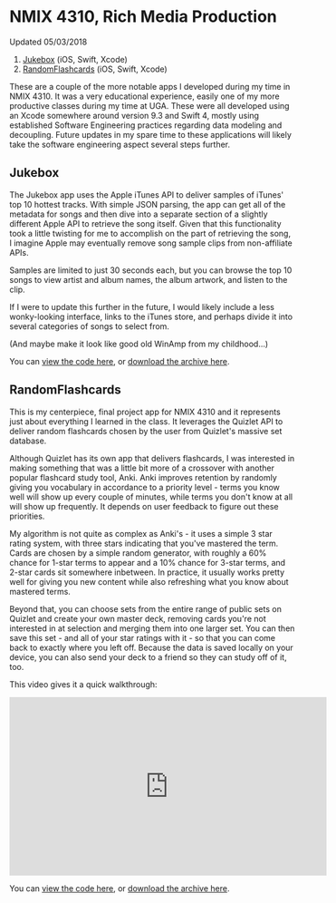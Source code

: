 # NMIX 4310, Rich Media Production
Updated 05/03/2018

1. [Jukebox](#jukebox) (iOS, Swift, Xcode)
2. [RandomFlashcards](#randomflashcards) (iOS, Swift, Xcode)

These are a couple of the more notable apps I developed during my time in NMIX 4310. It was a very educational experience, easily one of my more productive classes during my time at UGA. These were all developed using an Xcode somewhere around version 9.3 and Swift 4, mostly using established Software Engineering practices regarding data modeling and decoupling. Future updates in my spare time to these applications will likely take the software engineering aspect several steps further.

## Jukebox

The Jukebox app uses the Apple iTunes API to deliver samples of iTunes' top 10 hottest tracks. With simple JSON parsing, the app can get all of the metadata for songs and then dive into a separate section of a slightly different Apple API to retrieve the song itself. Given that this functionality took a little twisting for me to accomplish on the part of retrieving the song, I imagine Apple may eventually remove song sample clips from non-affiliate APIs.

Samples are limited to just 30 seconds each, but you can browse the top 10 songs to view artist and album names, the album artwork, and listen to the clip.

If I were to update this further in the future, I would likely include a less wonky-looking interface, links to the iTunes store, and perhaps divide it into several categories of songs to select from.

(And maybe make it look like good old WinAmp from my childhood...)

You can [view the code here](https://github.com/Jorycle/NMIX-4310/tree/master/Jukebox), or [download the archive here](https://github.com/Jorycle/NMIX-4310/raw/master/Jukebox.zip).

## RandomFlashcards

This is my centerpiece, final project app for NMIX 4310 and it represents just about everything I learned in the class. It leverages the Quizlet API to deliver random flashcards chosen by the user from Quizlet's massive set database.

Although Quizlet has its own app that delivers flashcards, I was interested in making something that was a little bit more of a crossover with another popular flashcard study tool, Anki. Anki improves retention by randomly giving you vocabulary in accordance to a priority level - terms you know well will show up every couple of minutes, while terms you don't know at all will show up frequently. It depends on user feedback to figure out these priorities.

My algorithm is not quite as complex as Anki's - it uses a simple 3 star rating system, with three stars indicating that you've mastered the term. Cards are chosen by a simple random generator, with roughly a 60% chance for 1-star terms to appear and a 10% chance for 3-star terms, and 2-star cards sit somewhere inbetween. In practice, it usually works pretty well for giving you new content while also refreshing what you know about mastered terms.

Beyond that, you can choose sets from the entire range of public sets on Quizlet and create your own master deck, removing cards you're not interested in at selection and merging them into one larger set. You can then save this set - and all of your star ratings with it - so that you can come back to exactly where you left off. Because the data is saved locally on your device, you can also send your deck to a friend so they can study off of it, too.

This video gives it a quick walkthrough:
<iframe width="560" height="315" src="https://www.youtube-nocookie.com/embed/WNgWUa39f28?rel=0" frameborder="0" allow="autoplay; encrypted-media" allowfullscreen></iframe><br>


You can [view the code here](https://github.com/Jorycle/NMIX-4310/tree/master/RandomFlashcards), or [download the archive here](https://github.com/Jorycle/NMIX-4310/raw/master/RandomFlashcards.zip).
